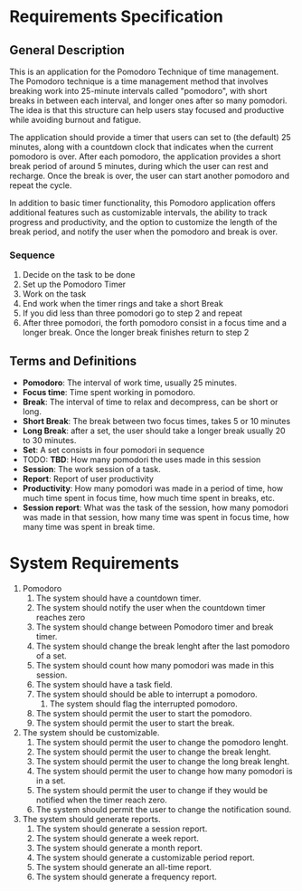 # Requirements Specification
## General Description
This is an application for the Pomodoro Technique of time management. The Pomodoro technique is a time management method that involves breaking work into 25-minute intervals called "pomodoro", with short breaks in between each interval, and longer ones after so many pomodori. The idea is that this structure can help users stay focused and productive while avoiding burnout and fatigue.

The application should provide a timer that users can set to (the default) 25 minutes, along with a countdown clock that indicates when the current pomodoro is over. After each pomodoro, the application provides a short break period of around 5 minutes, during which the user can rest and recharge. Once the break is over, the user can start another pomodoro and repeat the cycle.

In addition to basic timer functionality, this Pomodoro application offers additional features such as customizable intervals, the ability to track progress and productivity, and the option to customize the length of the break period, and notify the user when the pomodoro and break is over.

### Sequence
1. Decide on the task to be done
2. Set up the Pomodoro Timer
3. Work on the task
4. End work when the timer rings and take a short Break
5. If you did less than three pomodori go to step 2 and repeat
6. After three pomodori, the forth pomodoro consist in a focus time and a longer break. Once the longer break finishes return to step 2

## Terms and Definitions

- **Pomodoro**: The interval of work time, usually 25 minutes.
- **Focus time**: Time spent working in pomodoro.
- **Break**: The interval of time to relax and decompress, can be short or long.
- **Short Break**: The break between two focus times, takes 5 or 10 minutes
- **Long Break**: after a set, the user should take a longer break usually 20 to 30 minutes.
- **Set**: A set consists in four pomodori in sequence
- TODO: **TBD**: How many pomodori the uses made in this session
- **Session**: The work session of a task.
- **Report**: Report of user productivity
- **Productivity**: How many pomodori was made in a period of time, how much time spent in focus time, how much time spent in breaks, etc.
- **Session report**: What was the task of the session, how many pomodori was made in that session, how many time was spent in focus time, how many time was spent in break time.

# System Requirements
1. Pomodoro
    1. The system should have a countdown timer.
    2. The system should notify the user when the countdown timer reaches zero
    3. The system should change between Pomodoro timer and break timer.
    4. The system should change the break lenght after the last pomodoro of a set.
    5. The system should count how many pomodori was made in this session.
    6. The system should have a task field.
    7. The system should should be able to interrupt a pomodoro.
        1. The system should flag the interrupted pomodoro.
    8. The system should permit the user to start the pomodoro.
    9. The system should permit the user to start the break.
2. The system should be customizable.
    1. The system should permit the user to change the pomodoro lenght.
    2. The system should permit the user to change the break lenght.
    3. The system should permit the user to change the long break lenght.
    4. The system should permit the user to change how many pomodori is in a set.
    5. The system should permit the user to change if they would be notified when the timer reach zero.
    6. The system should permit the user to change the notification sound.
3. The system should generate reports.
    1. The system should generate a session report.
    2. The system should generate a week report.
    3. The system should generate a month report.
    4. The system should generate a customizable period report.
    5. The system should generate an all-time report.
    6. The system should generate a frequency report.